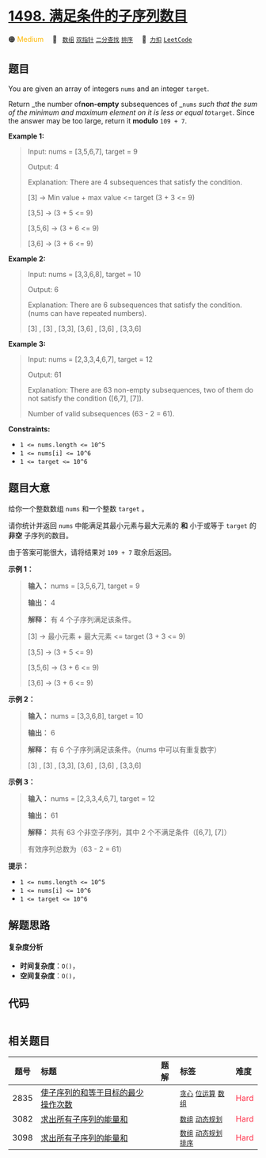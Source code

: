 # [1498. 满足条件的子序列数目](https://2xiao.github.io/leetcode-js/problem/1498.html)

🟠 <font color=#ffb800>Medium</font>&emsp; 🔖&ensp; [`数组`](/tag/array.md) [`双指针`](/tag/two-pointers.md) [`二分查找`](/tag/binary-search.md) [`排序`](/tag/sorting.md)&emsp; 🔗&ensp;[`力扣`](https://leetcode.cn/problems/number-of-subsequences-that-satisfy-the-given-sum-condition) [`LeetCode`](https://leetcode.com/problems/number-of-subsequences-that-satisfy-the-given-sum-condition)

## 题目

You are given an array of integers `nums` and an integer `target`.

Return _the number of**non-empty** subsequences of _`nums` _such that the sum
of the minimum and maximum element on it is less or equal to_`target`. Since
the answer may be too large, return it **modulo** `109 + 7`.



**Example 1:**

> Input: nums = [3,5,6,7], target = 9
> 
> Output: 4
> 
> Explanation: There are 4 subsequences that satisfy the condition.
> 
> [3] -> Min value + max value <= target (3 + 3 <= 9)
> 
> [3,5] -> (3 + 5 <= 9)
> 
> [3,5,6] -> (3 + 6 <= 9)
> 
> [3,6] -> (3 + 6 <= 9)

**Example 2:**

> Input: nums = [3,3,6,8], target = 10
> 
> Output: 6
> 
> Explanation: There are 6 subsequences that satisfy the condition. (nums can have repeated numbers).
> 
> [3] , [3] , [3,3], [3,6] , [3,6] , [3,3,6]

**Example 3:**

> Input: nums = [2,3,3,4,6,7], target = 12
> 
> Output: 61
> 
> Explanation: There are 63 non-empty subsequences, two of them do not satisfy the condition ([6,7], [7]).
> 
> Number of valid subsequences (63 - 2 = 61).

**Constraints:**

  * `1 <= nums.length <= 10^5`
  * `1 <= nums[i] <= 10^6`
  * `1 <= target <= 10^6`


## 题目大意

给你一个整数数组 `nums` 和一个整数 `target` 。

请你统计并返回 `nums` 中能满足其最小元素与最大元素的 **和** 小于或等于 `target` 的 **非空** 子序列的数目。

由于答案可能很大，请将结果对 `109 + 7` 取余后返回。



**示例 1：**

> 
> 
> 
> 
> 
> **输入：** nums = [3,5,6,7], target = 9
> 
> **输出：** 4
> 
> **解释：** 有 4 个子序列满足该条件。
> 
> [3] -> 最小元素 + 最大元素 <= target (3 + 3 <= 9)
> 
> [3,5] -> (3 + 5 <= 9)
> 
> [3,5,6] -> (3 + 6 <= 9)
> 
> [3,6] -> (3 + 6 <= 9)
> 
> 

**示例 2：**

> 
> 
> 
> 
> 
> **输入：** nums = [3,3,6,8], target = 10
> 
> **输出：** 6
> 
> **解释：** 有 6 个子序列满足该条件。（nums 中可以有重复数字）
> 
> [3] , [3] , [3,3], [3,6] , [3,6] , [3,3,6]

**示例 3：**

> 
> 
> 
> 
> 
> **输入：** nums = [2,3,3,4,6,7], target = 12
> 
> **输出：** 61
> 
> **解释：** 共有 63 个非空子序列，其中 2 个不满足条件（[6,7], [7]）
> 
> 有效序列总数为（63 - 2 = 61）
> 
> 



**提示：**

  * `1 <= nums.length <= 10^5`
  * `1 <= nums[i] <= 10^6`
  * `1 <= target <= 10^6`


## 解题思路

#### 复杂度分析

- **时间复杂度**：`O()`，
- **空间复杂度**：`O()`，

## 代码

```javascript

```

## 相关题目

<!-- prettier-ignore -->
| 题号 | 标题 | 题解 | 标签 | 难度 |
| :------: | :------ | :------: | :------ | :------ |
| 2835 | [使子序列的和等于目标的最少操作次数](https://leetcode.com/problems/minimum-operations-to-form-subsequence-with-target-sum) |  |  [`贪心`](/tag/greedy.md) [`位运算`](/tag/bit-manipulation.md) [`数组`](/tag/array.md) | <font color=#ff334b>Hard</font> |
| 3082 | [求出所有子序列的能量和](https://leetcode.com/problems/find-the-sum-of-the-power-of-all-subsequences) |  |  [`数组`](/tag/array.md) [`动态规划`](/tag/dynamic-programming.md) | <font color=#ff334b>Hard</font> |
| 3098 | [求出所有子序列的能量和](https://leetcode.com/problems/find-the-sum-of-subsequence-powers) |  |  [`数组`](/tag/array.md) [`动态规划`](/tag/dynamic-programming.md) [`排序`](/tag/sorting.md) | <font color=#ff334b>Hard</font> |